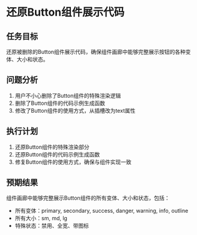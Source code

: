 # 还原Button组件展示代码

## 任务目标
还原被删除的Button组件展示代码，确保组件画廊中能够完整展示按钮的各种变体、大小和状态。

## 问题分析
1. 用户不小心删除了Button组件的特殊渲染逻辑
2. 删除了Button组件的代码示例生成函数
3. 修改了Button组件的使用方式，从插槽改为text属性

## 执行计划
1. 还原Button组件的特殊渲染部分
2. 还原Button组件的代码示例生成函数
3. 修复Button组件的使用方式，确保与组件实现一致

## 预期结果
组件画廊中能够完整展示Button组件的所有变体、大小和状态，包括：
- 所有变体：primary, secondary, success, danger, warning, info, outline
- 所有大小：sm, md, lg
- 特殊状态：禁用、全宽、带图标